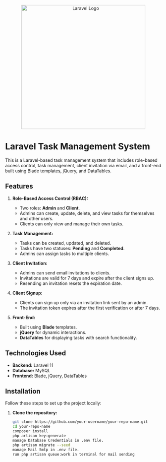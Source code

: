 <p align="center"><a href="https://laravel.com" target="_blank"><img src="https://raw.githubusercontent.com/laravel/art/master/logo-lockup/5%20SVG/2%20CMYK/1%20Full%20Color/laravel-logolockup-cmyk-red.svg" width="400" alt="Laravel Logo"></a></p>

# Laravel Task Management System

This is a Laravel-based task management system that includes role-based access control, task management, client invitation via email, and a front-end built using Blade templates, jQuery, and DataTables.

## Features

1. **Role-Based Access Control (RBAC):**
   - Two roles: **Admin** and **Client**.
   - Admins can create, update, delete, and view tasks for themselves and other users.
   - Clients can only view and manage their own tasks.

2. **Task Management:**
   - Tasks can be created, updated, and deleted.
   - Tasks have two statuses: **Pending** and **Completed**.
   - Admins can assign tasks to multiple clients.

3. **Client Invitation:**
   - Admins can send email invitations to clients.
   - Invitations are valid for 7 days and expire after the client signs up.
   - Resending an invitation resets the expiration date.

4. **Client Signup:**
   - Clients can sign up only via an invitation link sent by an admin.
   - The invitation token expires after the first verification or after 7 days.

5. **Front-End:**
   - Built using **Blade** templates.
   - **jQuery** for dynamic interactions.
   - **DataTables** for displaying tasks with search functionality.

## Technologies Used

- **Backend:** Laravel 11
- **Database:** MySQL
- **Frontend:** Blade, jQuery, DataTables

## Installation

Follow these steps to set up the project locally:

1. **Clone the repository:**
   ```bash
   git clone https://github.com/your-username/your-repo-name.git
   cd your-repo-name
   composer install
   php artisan key:generate
   manage Database Credentials in .env file.
   php artisan migrate --seed
   manage Mail Smtp in .env file.
   run php artisan queue:work in terminal for mail sending
